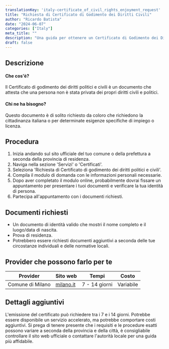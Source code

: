 ```yaml
---
translationKey: 'italy-certificate_of_civil_rights_enjoyment_request'
title: "Richiesta di Certificato di Godimento dei Diritti Civili"
author: "Ricardo Batista"
date: "2024-06-07"
categories: ["Italy"]
meta_title: ""
description: "Una guida per ottenere un Certificato di Godimento dei Diritti Civili in Italia."
draft: false
---
```


## Descrizione
#### Che cos'è?
Il Certificato di godimento dei diritti politici e civili è un documento che attesta che una persona non è stata privata dei propri diritti civili e politici.

#### Chi ne ha bisogno?
Questo documento è di solito richiesto da coloro che richiedono la cittadinanza italiana o per determinate esigenze specifiche di impiego o licenza.

## Procedura
1. Inizia andando sul sito ufficiale del tuo comune o della prefettura a seconda della provincia di residenza.
2. Naviga nella sezione 'Servizi' o 'Certificati'.
3. Seleziona 'Richiesta di Certificato di godimento dei diritti politici e civili'.
4. Compila il modulo di domanda con le informazioni personali necessarie.
5. Dopo aver completato il modulo online, probabilmente dovrai fissare un appuntamento per presentare i tuoi documenti e verificare la tua identità di persona.
6. Partecipa all'appuntamento con i documenti richiesti.

## Documenti richiesti
- Un documento di identità valido che mostri il nome completo e il luogo/data di nascita.
- Prova di residenza.
- Potrebbero essere richiesti documenti aggiuntivi a seconda delle tue circostanze individuali e delle normative locali.

## Provider che possono farlo per te

| Provider        |     Sito web   |     Tempi    |       Costo      |
| --------------- | --------------- |  :-------------: | :-------------: |
| Comune di Milano | [milano.it](http://www.milano.it) | 7 - 14 giorni | Variabile |

## Dettagli aggiuntivi
L'emissione del certificato può richiedere tra i 7 e i 14 giorni. Potrebbe essere disponibile un servizio accelerato, ma potrebbe comportare costi aggiuntivi. Si prega di tenere presente che i requisiti e le procedure esatti possono variare a seconda della provincia e della città, è consigliabile controllare il sito web ufficiale o contattare l'autorità locale per una guida più affidabile.